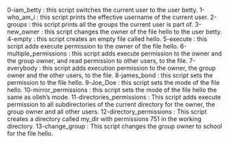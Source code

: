 0-iam_betty : this script switches the current user to the user betty.
1-who_am_i : this script prints the effective username of the current user.
2-groups : this script prints all the groups the current user is part of.
3-new_owner : this script changes the owner of the file hello to the user betty.
4-empty : this script creates an empty file called hello.
5-execute : this script adds execute permission to the owner of the file hello.
6-multiple_permissions : this script adds execute permission to the owner and the group owner, and read permission to other users, to the file.
7-everybody : this script adds execution permission to the owner, the group owner and the other users, to the file.
8-james_bond : this script sets the permission to the file hello.
9-Joe_Doe : this script sets the mode of the file hello.
10-mirror_permissions : this script sets the mode of the file hello the same as olleh’s mode.
11-directories_permissions : This script adds execute permission to all subdirectories of the current directory for the owner, the group owner and all other users.
12-directory_permissions : This script creates a directory called my_dir with permissions 751 in the working directory.
13-change_group  : This script changes the group owner to school for the file hello.

